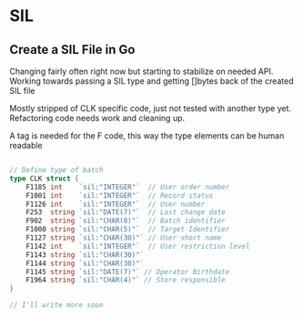 # SIL

## Create a SIL File in Go

Changing fairly often right now but starting to stabilize on needed API. 
Working towards passing a SIL type and getting []bytes back of the created SIL file

Mostly stripped of CLK specific code, just not tested with another type yet. Refactoring code needs work and cleaning up.

A tag is needed for the F code, this way the type elements can be human readable

```Go

// Define type of batch
type CLK struct {
	F1185 int    `sil:"INTEGER"`  // User order number
	F1001 int    `sil:"INTEGER"`  // Record status
	F1126 int    `sil:"INTEGER"`  // User number
	F253  string `sil:"DATE(7)"`  // Last change date
	F902  string `sil:"CHAR(8)"`  // Batch identifier
	F1000 string `sil:"CHAR(5)"`  // Target Identifier
	F1127 string `sil:"CHAR(30)"` // User short name
	F1142 int    `sil:"INTEGER"`  // User restriction level
	F1143 string `sil:"CHAR(30)"`
	F1144 string `sil:"CHAR(30)"`
	F1145 string `sil:"DATE(7)"` // Operator Birthdate
	F1964 string `sil:"CHAR(4)"` // Store responsible
}

// I'll write more soon

```